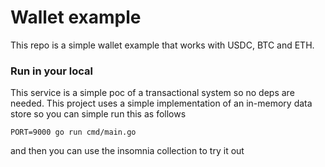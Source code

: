 # Wallet example

This repo is a simple wallet example that works with USDC, BTC and ETH.


### Run in your local

This service is a simple poc of a transactional system so no deps are needed.
This project uses a simple implementation of an in-memory data store so you can simple run this
as follows

```
PORT=9000 go run cmd/main.go
```

and then you can use the insomnia collection to try it out
